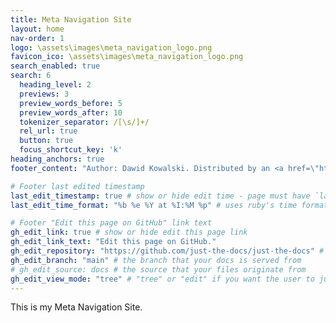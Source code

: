 ```yaml
---
title: Meta Navigation Site
layout: home
nav-order: 1
logo: \assets\images\meta_navigation_logo.png
favicon_ico: \assets\images\meta_navigation_logo.png
search_enabled: true
search: 6
  heading_level: 2
  previews: 3
  preview_words_before: 5
  preview_words_after: 10
  tokenizer_separator: /[\s/]+/
  rel_url: true
  button: true
  focus_shortcut_key: 'k'
heading_anchors: true
footer_content: "Author: Dawid Kowalski. Distributed by an <a href=\"https://github.com/just-the-docs/just-the-docs/tree/main/LICENSE.txt\">MIT license.</a>"

# Footer last edited timestamp
last_edit_timestamp: true # show or hide edit time - page must have `last_modified_date` defined in the frontmatter
last_edit_time_format: "%b %e %Y at %I:%M %p" # uses ruby's time format: https://ruby-doc.org/stdlib-2.7.0/libdoc/time/rdoc/Time.html

# Footer "Edit this page on GitHub" link text
gh_edit_link: true # show or hide edit this page link
gh_edit_link_text: "Edit this page on GitHub."
gh_edit_repository: "https://github.com/just-the-docs/just-the-docs" # the github URL for your repo
gh_edit_branch: "main" # the branch that your docs is served from
# gh_edit_source: docs # the source that your files originate from
gh_edit_view_mode: "tree" # "tree" or "edit" if you want the user to jump into the editor immediately
---
```


This is my Meta Navigation Site.